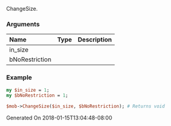 ChangeSize.
### Arguments
**Name**|**Type**|**Description**
:---|:---|:---
in_size||
bNoRestriction||

### Example

```perl
my $in_size = 1;
my $bNoRestriction = 1;

$mob->ChangeSize($in_size, $bNoRestriction); # Returns void
```


Generated On 2018-01-15T13:04:48-08:00